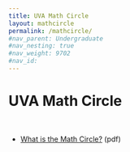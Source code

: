 ```yaml
---
title: UVA Math Circle
layout: mathcircle
permalink: /mathcircle/
#nav_parent: Undergraduate
#nav_nesting: true
#nav_weight: 9702
#nav_id: 
---
```


# UVA Math Circle

<br>

- <a href="MathCircle_article.pdf">What is the Math Circle?</a> (pdf)